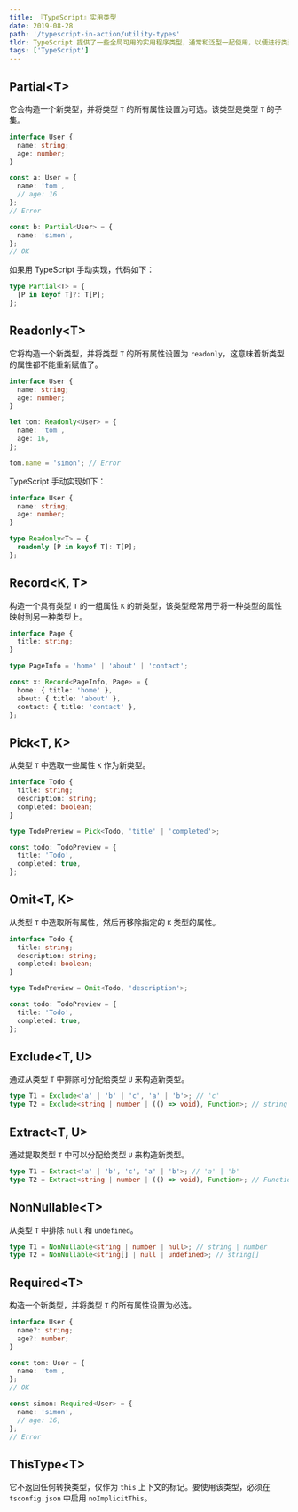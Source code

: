 ```yaml
---
title: 『TypeScript』实用类型
date: 2019-08-28
path: '/typescript-in-action/utility-types'
tldr: TypeScript 提供了一些全局可用的实用程序类型，通常和泛型一起使用，以便进行类型转换。
tags: ['TypeScript']
---
```


## Partial&lt;T&gt;

它会构造一个新类型，并将类型 `T` 的所有属性设置为可选。该类型是类型 `T` 的子集。

```ts
interface User {
  name: string;
  age: number;
}

const a: User = {
  name: 'tom',
  // age: 16
};
// Error

const b: Partial<User> = {
  name: 'simon',
};
// OK
```

如果用 TypeScript 手动实现，代码如下：

```ts
type Partial<T> = {
  [P in keyof T]?: T[P];
};
```

## Readonly&lt;T&gt;

它将构造一个新类型，并将类型 `T` 的所有属性设置为 `readonly`，这意味着新类型的属性都不能重新赋值了。

```ts
interface User {
  name: string;
  age: number;
}

let tom: Readonly<User> = {
  name: 'tom',
  age: 16,
};

tom.name = 'simon'; // Error
```

TypeScript 手动实现如下：

```ts
interface User {
  name: string;
  age: number;
}

type Readonly<T> = {
  readonly [P in keyof T]: T[P];
};
```

## Record&lt;K, T&gt;

构造一个具有类型 `T` 的一组属性 `K` 的新类型，该类型经常用于将一种类型的属性映射到另一种类型上。

```ts
interface Page {
  title: string;
}

type PageInfo = 'home' | 'about' | 'contact';

const x: Record<PageInfo, Page> = {
  home: { title: 'home' },
  about: { title: 'about' },
  contact: { title: 'contact' },
};
```

## Pick&lt;T, K&gt;

从类型 `T` 中选取一些属性 `K` 作为新类型。

```ts
interface Todo {
  title: string;
  description: string;
  completed: boolean;
}

type TodoPreview = Pick<Todo, 'title' | 'completed'>;

const todo: TodoPreview = {
  title: 'Todo',
  completed: true,
};
```

## Omit&lt;T, K&gt;

从类型 `T` 中选取所有属性，然后再移除指定的 `K` 类型的属性。

```ts
interface Todo {
  title: string;
  description: string;
  completed: boolean;
}

type TodoPreview = Omit<Todo, 'description'>;

const todo: TodoPreview = {
  title: 'Todo',
  completed: true,
};
```

## Exclude&lt;T, U&gt;

通过从类型 `T` 中排除可分配给类型 `U` 来构造新类型。

```ts
type T1 = Exclude<'a' | 'b' | 'c', 'a' | 'b'>; // 'c'
type T2 = Exclude<string | number | (() => void), Function>; // string | number
```

## Extract&lt;T, U&gt;

通过提取类型 `T` 中可以分配给类型 `U` 来构造新类型。

```ts
type T1 = Extract<'a' | 'b', 'c', 'a' | 'b'>; // 'a' | 'b'
type T2 = Extract<string | number | (() => void), Function>; // Function
```

## NonNullable&lt;T&gt;

从类型 `T` 中排除 `null` 和 `undefined`。

```ts
type T1 = NonNullable<string | number | null>; // string | number
type T2 = NonNullable<string[] | null | undefined>; // string[]
```

## Required&lt;T&gt;

构造一个新类型，并将类型 `T` 的所有属性设置为必选。

```ts
interface User {
  name?: string;
  age?: number;
}

const tom: User = {
  name: 'tom',
};
// OK

const simon: Required<User> = {
  name: 'simon',
  // age: 16,
};
// Error
```

## ThisType&lt;T&gt;

它不返回任何转换类型，仅作为 `this` 上下文的标记。要使用该类型，必须在 `tsconfig.json` 中启用 `noImplicitThis`。
